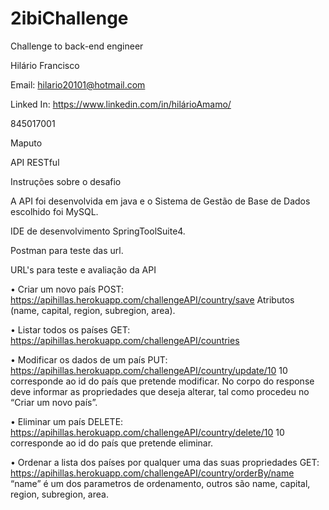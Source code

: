 # 2ibiChallenge
Challenge to back-end engineer

Hilário Francisco

Email: hilario20101@hotmail.com

Linked In: https://www.linkedin.com/in/hilárioAmamo/ 

845017001

Maputo

API RESTful

Instruções sobre o desafio

A API foi desenvolvida em java e o Sistema de Gestão de Base de Dados escolhido foi MySQL.

IDE de desenvolvimento SpringToolSuite4.

Postman para teste das url.

URL's para teste e avaliação da API

•	Criar um novo país
POST: https://apihillas.herokuapp.com/challengeAPI/country/save
Atributos (name, capital, region, subregion, area).

•	Listar todos os países
GET: https://apihillas.herokuapp.com/challengeAPI/countries

•	Modificar os dados de um país
PUT: https://apihillas.herokuapp.com/challengeAPI/country/update/10
10 corresponde ao id do país que pretende modificar.
No corpo do response deve informar as propriedades que deseja alterar, tal como procedeu no “Criar um novo país”.

•	Eliminar um país
DELETE: https://apihillas.herokuapp.com/challengeAPI/country/delete/10
10 corresponde ao id do país que pretende eliminar.

•	Ordenar a lista dos países por qualquer uma das suas propriedades
GET: https://apihillas.herokuapp.com/challengeAPI/country/orderBy/name
“name” é um dos parametros de ordenamento, outros são name, capital, region, subregion, area.
